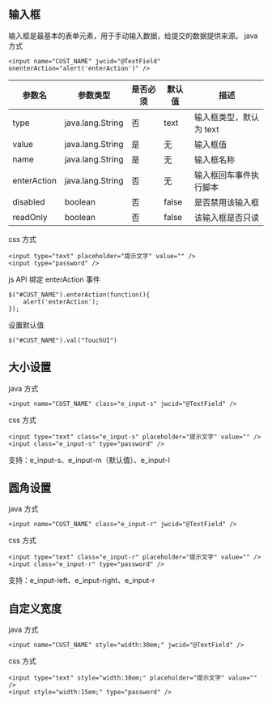 ##  输入框
输入框是最基本的表单元素，用于手动输入数据，给提交的数据提供来源。
java 方式
```
<input name="CUST_NAME" jwcid="@TextField" onenterAction="alert('enterAction')" />
```
|参数名	|参数类型	|是否必须	|默认值	|描述|
|---|---|---|---|---|
|type	|java.lang.String	|否	|text	|输入框类型，默认为 text|
|value	|java.lang.String	|是	|无	|输入框值|
|name	|java.lang.String	|是	|无	|输入框名称|
|enterAction	|java.lang.String	|否	|无	|输入框回车事件执行脚本|
|disabled	|boolean	|否	|false	|是否禁用该输入框|
|readOnly	|boolean	|否	|false	|该输入框是否只读|
css 方式
```
<input type="text" placeholder="提示文字" value="" />
<input type="password" />
```
js API
绑定 enterAction 事件
```
$("#CUST_NAME").enterAction(function(){
	alert('enterAction');
});
```
设置默认值
```
$("#CUST_NAME").val("TouchUI")
```
## 大小设置



java 方式
```
<input name="CUST_NAME" class="e_input-s" jwcid="@TextField" />
```
css 方式
```
<input type="text" class="e_input-s" placeholder="提示文字" value="" />
<input class="e_input-s" type="password" />
```
支持：e_input-s、e_input-m（默认值）、e_input-l
## 圆角设置



java 方式
```
<input name="CUST_NAME" class="e_input-r" jwcid="@TextField" />
```
css 方式
```
<input type="text" class="e_input-r" placeholder="提示文字" value="" />
<input class="e_input-r" type="password" />
```
支持：e_input-left、e_input-right、e_input-r
## 自定义宽度

java 方式
```
<input name="CUST_NAME" style="width:30em;" jwcid="@TextField" />
```
css 方式
```
<input type="text" style="width:30em;" placeholder="提示文字" value="" />
<input style="width:15em;" type="password" />
```